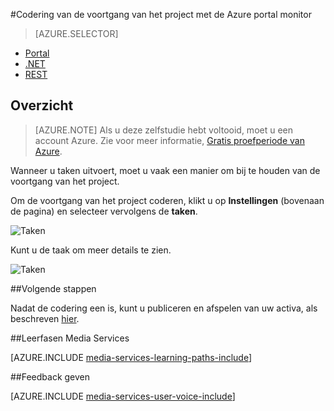 <properties 
    pageTitle="Codering van de voortgang van het project met de Azure portal monitor" 
    description="Deze zelfstudie doorloopt u de stappen van het toezicht op de voortgang van het project met de Azure portal." 
    services="media-services" 
    documentationCenter="" 
    authors="juliako" 
    manager="erikre" 
    editor=""/>

<tags 
    ms.service="media-services" 
    ms.workload="media" 
    ms.tgt_pltfrm="na" 
    ms.devlang="na" 
    ms.topic="article" 
    ms.date="08/29/2016"  
    ms.author="juliako"/>

#<a name="monitor-encoding-job-progress-with-the-azure-portal"></a>Codering van de voortgang van het project met de Azure portal monitor

> [AZURE.SELECTOR]
- [Portal](media-services-portal-check-job-progress.md)
- [.NET](media-services-check-job-progress.md)
- [REST](media-services-rest-check-job-progress.md)

## <a name="overview"></a>Overzicht

> [AZURE.NOTE] Als u deze zelfstudie hebt voltooid, moet u een account Azure. Zie voor meer informatie, [Gratis proefperiode van Azure](https://azure.microsoft.com/pricing/free-trial/). 

Wanneer u taken uitvoert, moet u vaak een manier om bij te houden van de voortgang van het project. 

Om de voortgang van het project coderen, klikt u op **Instellingen** (bovenaan de pagina) en selecteer vervolgens de **taken**.

![Taken](./media/media-services-portal-vod-get-started/media-services-jobs.png)

Kunt u de taak om meer details te zien.

![Taken](./media/media-services-portal-vod-get-started/media-services-job-progress2.png)

##<a name="next-steps"></a>Volgende stappen

Nadat de codering een is, kunt u publiceren en afspelen van uw activa, als beschreven [hier](media-services-portal-publish.md).

##<a name="media-services-learning-paths"></a>Leerfasen Media Services

[AZURE.INCLUDE [media-services-learning-paths-include](../../includes/media-services-learning-paths-include.md)]

##<a name="provide-feedback"></a>Feedback geven

[AZURE.INCLUDE [media-services-user-voice-include](../../includes/media-services-user-voice-include.md)]

